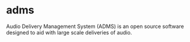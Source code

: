 # adms
Audio Delivery Management System (ADMS) is an open source software designed to aid with large scale deliveries of audio.
